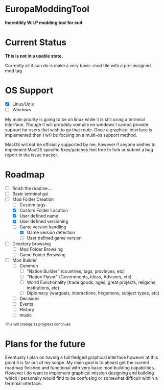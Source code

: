 # EuropaModdingTool
**Incredibly W.I.P modding tool for eu4**
# Current Status
**This is not in a usable state.**

Currently all it can do is make a very basic .mod file with a pre-assigned mod tag

# OS Support
- [x] Linux/Unix
- [ ] Windows

My main priority is going to be on linux while it is still using a termnial interface. Though it will probably compile on windows I cannot provide support for users that wish to go that route. Once a graphical interface is implemented then I will be focuing on a multi-os support method.

MacOS will not be officially supported by me, however if anyone wishes to implement MacOS specific fixes/patches feel free to fork or submit a bug report in the issue tracker.

# Roadmap

- [ ] finish the readme....
- [ ] Basic terminal gui
- [ ] Mod Folder Creation
  - [ ] Custom tags
  - [x] Custom Folder Location
  - [x] User defined name
  - [x] User defined versioning
  - [ ] Game version handling
    - [x] Game version detection
    - [ ] User defined game version
- [ ] Directory browsing
  - [ ] Mod Folder Browsing
  - [ ] Game Folder Browsing
- [ ] Mod Builder
  - [ ] Common
    - [ ] "Nation Builder" (countries, tags, provinces, etc)
    - [ ] "Nation Flavor" (Governments, Ideas, Advisors, etc)
    - [ ] World Functionality (trade goods, ages, great projects, religions, institutions, etc)
    - [ ] Diplomacy (wargoals, interactions, hegemons, subject types, etc)
  - [ ] Decisions
  - [ ] Events
  - [ ] History
  - [ ] music

<sub>This will change as progress continues</sub>

# Plans for the future

Eventually I plan on having a full fledged graphical interface however at this point it is far out of my scope. My main goal is to atleast get the current roadmap finished and functional with very basic mod building capabilities. However I do want to implement graphical mission designing and building which I personally would find to be confusing or somewhat difficult within a termnial interface.
